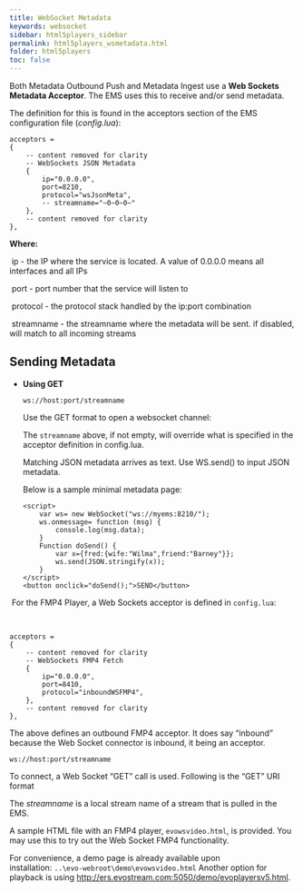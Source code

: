 ```yaml
---
title: WebSocket Metadata
keywords: websocket
sidebar: html5players_sidebar
permalink: html5players_wsmetadata.html
folder: html5players
toc: false
---
```


Both Metadata Outbound Push and Metadata Ingest use a **Web Sockets Metadata Acceptor**. The EMS uses this to receive and/or send metadata.

The definition for this is found in the acceptors section of the EMS configuration file (*config.lua*):

```
acceptors =
{
    -- content removed for clarity
    -- WebSockets JSON Metadata
    {
        ip="0.0.0.0",
        port=8210,
        protocol="wsJsonMeta",
        -- streamname="~0~0~0~"
    },
    -- content removed for clarity
},

```

**Where:**

​	ip - the IP where the service is located. A value of 0.0.0.0 means all interfaces and all IPs

​	port - port number that the service will listen to

​	protocol - the protocol stack handled by the ip:port combination

​	streamname - the streamname where the metadata will be sent. if disabled, will match to all incoming streams



## Sending Metadata

- **Using GET**

  ```
  ws://host:port/streamname
  ```

  Use the GET format to open a websocket channel:

  The `streamname` above, if not empty, will override what is specified in the acceptor definition in config.lua.

  Matching JSON metadata arrives as text. Use WS.send() to input JSON metadata.

  Below is a sample minimal metadata page:

  ```
  <script>
      var ws= new WebSocket("ws://myems:8210/");
      ws.onmessage= function (msg) {
          console.log(msg.data);
      }
      Function doSend() {
          var x={fred:{wife:"Wilma",friend:"Barney"}};
          ws.send(JSON.stringify(x));
      }
  </script>
  <button onclick="doSend();">SEND</button>
  ```


​	For the FMP4 Player, a Web Sockets acceptor is defined in `config.lua`:

​		

```
acceptors =
{
    -- content removed for clarity
    -- WebSockets FMP4 Fetch
    {
        ip="0.0.0.0",
        port=8410,
        protocol="inboundWSFMP4",
    },
    -- content removed for clarity
},
```

The above defines an outbound FMP4 acceptor. It does say “inbound” because the Web Socket connector is inbound, it being an acceptor.

```
ws://host:port/streamname

```

To connect, a Web Socket “GET” call is used. Following is the “GET” URI format

The *streamname* is a local stream name of a stream that is pulled in the EMS.

A sample HTML file with an FMP4 player, `evowsvideo.html`, is provided. You may use this to try out the Web Socket FMP4 functionality.

For convenience, a demo page is already available upon installation: `..\evo-webroot\demo\evowsvideo.html` Another option for playback is using http://ers.evostream.com:5050/demo/evoplayersv5.html. 